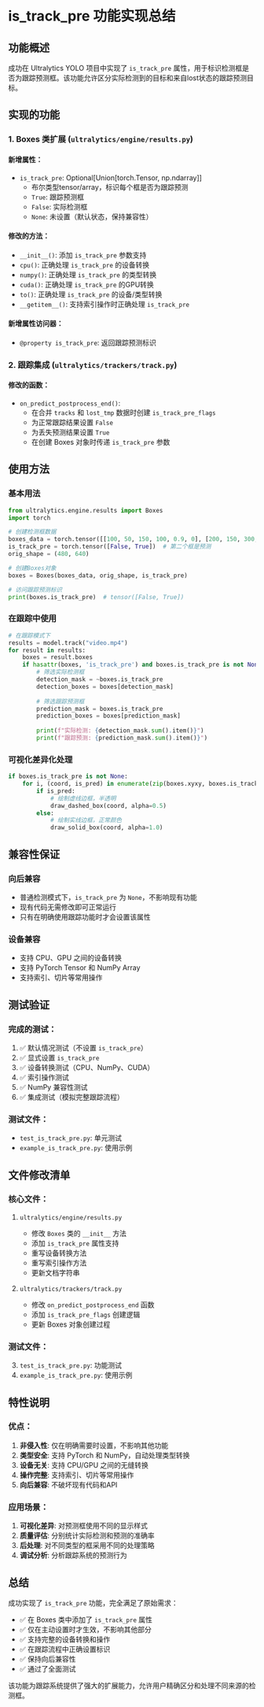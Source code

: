 # is_track_pre 功能实现总结

## 功能概述

成功在 Ultralytics YOLO 项目中实现了 `is_track_pre` 属性，用于标识检测框是否为跟踪预测框。该功能允许区分实际检测到的目标和来自lost状态的跟踪预测目标。

## 实现的功能

### 1. Boxes 类扩展 (`ultralytics/engine/results.py`)

#### 新增属性：
- `is_track_pre`: Optional[Union[torch.Tensor, np.ndarray]]
  - 布尔类型tensor/array，标识每个框是否为跟踪预测
  - `True`: 跟踪预测框
  - `False`: 实际检测框
  - `None`: 未设置（默认状态，保持兼容性）

#### 修改的方法：
- `__init__()`: 添加 `is_track_pre` 参数支持
- `cpu()`: 正确处理 `is_track_pre` 的设备转换
- `numpy()`: 正确处理 `is_track_pre` 的类型转换
- `cuda()`: 正确处理 `is_track_pre` 的GPU转换
- `to()`: 正确处理 `is_track_pre` 的设备/类型转换
- `__getitem__()`: 支持索引操作时正确处理 `is_track_pre`

#### 新增属性访问器：
- `@property is_track_pre`: 返回跟踪预测标识

### 2. 跟踪集成 (`ultralytics/trackers/track.py`)

#### 修改的函数：
- `on_predict_postprocess_end()`: 
  - 在合并 `tracks` 和 `lost_tmp` 数据时创建 `is_track_pre_flags`
  - 为正常跟踪结果设置 `False`
  - 为丢失预测结果设置 `True`
  - 在创建 Boxes 对象时传递 `is_track_pre` 参数

## 使用方法

### 基本用法

```python
from ultralytics.engine.results import Boxes
import torch

# 创建检测框数据
boxes_data = torch.tensor([[100, 50, 150, 100, 0.9, 0], [200, 150, 300, 250, 0.8, 1]])
is_track_pre = torch.tensor([False, True])  # 第二个框是预测
orig_shape = (480, 640)

# 创建Boxes对象
boxes = Boxes(boxes_data, orig_shape, is_track_pre)

# 访问跟踪预测标识
print(boxes.is_track_pre)  # tensor([False, True])
```

### 在跟踪中使用

```python
# 在跟踪模式下
results = model.track("video.mp4")
for result in results:
    boxes = result.boxes
    if hasattr(boxes, 'is_track_pre') and boxes.is_track_pre is not None:
        # 筛选实际检测框
        detection_mask = ~boxes.is_track_pre
        detection_boxes = boxes[detection_mask]
        
        # 筛选跟踪预测框
        prediction_mask = boxes.is_track_pre
        prediction_boxes = boxes[prediction_mask]
        
        print(f"实际检测: {detection_mask.sum().item()}")
        print(f"跟踪预测: {prediction_mask.sum().item()}")
```

### 可视化差异化处理

```python
if boxes.is_track_pre is not None:
    for i, (coord, is_pred) in enumerate(zip(boxes.xyxy, boxes.is_track_pre)):
        if is_pred:
            # 绘制虚线边框，半透明
            draw_dashed_box(coord, alpha=0.5)
        else:
            # 绘制实线边框，正常颜色
            draw_solid_box(coord, alpha=1.0)
```

## 兼容性保证

### 向后兼容
- 普通检测模式下，`is_track_pre` 为 `None`，不影响现有功能
- 现有代码无需修改即可正常运行
- 只有在明确使用跟踪功能时才会设置该属性

### 设备兼容
- 支持 CPU、GPU 之间的设备转换
- 支持 PyTorch Tensor 和 NumPy Array
- 支持索引、切片等常用操作

## 测试验证

### 完成的测试：
1. ✅ 默认情况测试（不设置 `is_track_pre`）
2. ✅ 显式设置 `is_track_pre`
3. ✅ 设备转换测试（CPU、NumPy、CUDA）
4. ✅ 索引操作测试
5. ✅ NumPy 兼容性测试
6. ✅ 集成测试（模拟完整跟踪流程）

### 测试文件：
- `test_is_track_pre.py`: 单元测试
- `example_is_track_pre.py`: 使用示例

## 文件修改清单

### 核心文件：
1. `ultralytics/engine/results.py`
   - 修改 `Boxes` 类的 `__init__` 方法
   - 添加 `is_track_pre` 属性支持
   - 重写设备转换方法
   - 重写索引操作方法
   - 更新文档字符串

2. `ultralytics/trackers/track.py`
   - 修改 `on_predict_postprocess_end` 函数
   - 添加 `is_track_pre_flags` 创建逻辑
   - 更新 Boxes 对象创建过程

### 测试文件：
3. `test_is_track_pre.py`: 功能测试
4. `example_is_track_pre.py`: 使用示例

## 特性说明

### 优点：
1. **非侵入性**: 仅在明确需要时设置，不影响其他功能
2. **类型安全**: 支持 PyTorch 和 NumPy，自动处理类型转换
3. **设备无关**: 支持 CPU/GPU 之间的无缝转换
4. **操作完整**: 支持索引、切片等常用操作
5. **向后兼容**: 不破坏现有代码和API

### 应用场景：
1. **可视化差异**: 对预测框使用不同的显示样式
2. **质量评估**: 分别统计实际检测和预测的准确率
3. **后处理**: 对不同类型的框采用不同的处理策略
4. **调试分析**: 分析跟踪系统的预测行为

## 总结

成功实现了 `is_track_pre` 功能，完全满足了原始需求：
- ✅ 在 Boxes 类中添加了 `is_track_pre` 属性
- ✅ 仅在主动设置时才生效，不影响其他部分
- ✅ 支持完整的设备转换和操作
- ✅ 在跟踪流程中正确设置标识
- ✅ 保持向后兼容性
- ✅ 通过了全面测试

该功能为跟踪系统提供了强大的扩展能力，允许用户精确区分和处理不同来源的检测框。
